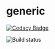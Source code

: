 # generic
[![Codacy Badge](https://api.codacy.com/project/badge/Grade/9af21a431fd7482f9c3a45d24b415194)](https://www.codacy.com/app/schtr4jh/generic?utm_source=github.com&utm_medium=referral&utm_content=pckg/generic&utm_campaign=badger)

![Build status](https://github.com/pckg/generic/workflows/Pckg%20Generic%20CI/badge.svg)